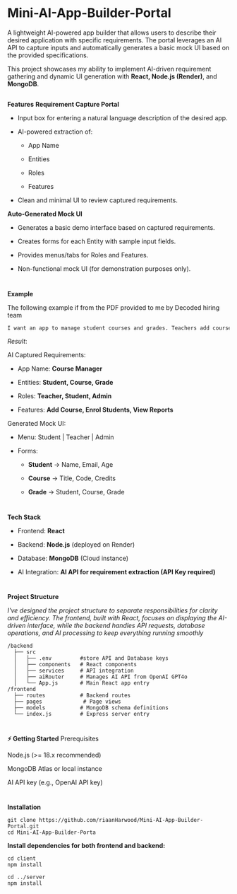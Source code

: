 # Mini-AI-App-Builder-Portal
A lightweight AI-powered app builder that allows users to describe their desired application with specific requirements. The portal leverages an AI API to capture inputs and automatically generates a basic mock UI based on the provided specifications.


This project showcases my ability to implement AI-driven requirement gathering and dynamic UI generation with **React, Node.js (Render)**, and **MongoDB**. 


##
**Features** 
**Requirement Capture Portal**

+ Input box for entering a natural language description of the desired app.

+ AI-powered extraction of:

  + App Name
 
  + Entities
 
  + Roles
 
  + Features

+ Clean and minimal UI to review captured requirements.

**Auto-Generated Mock UI**

+ Generates a basic demo interface based on captured requirements.

+ Creates forms for each Entity with sample input fields.

+ Provides menus/tabs for Roles and Features.

+ Non-functional mock UI (for demonstration purposes only).


#
**Example**

The following example if from the PDF provided to me by Decoded hiring team
```css
I want an app to manage student courses and grades. Teachers add courses, students enrol, and admins manage reports.
```
*Result*: 

AI Captured Requirements:

+ App Name: **Course Manager**

+ Entities: **Student, Course, Grade**

+ Roles: **Teacher, Student, Admin**

+ Features: **Add Course, Enrol Students, View Reports**

Generated Mock UI:

+ Menu: Student | Teacher | Admin

+ Forms:
  
  + **Student** → Name, Email, Age

  + **Course** → Title, Code, Credits

  + **Grade** → Student, Course, Grade
 

#
**Tech Stack**
+ Frontend: **React**

+ Backend: **Node.js** (deployed on Render)

+ Database: **MongoDB** (Cloud instance)

+ AI Integration: **AI API for requirement extraction (API Key required)**


#
**Project Structure**

*I've designed the project structure to separate responsibilities for clarity and efficiency. The frontend, built with React, focuses on displaying the AI-driven interface, while the backend handles API requests, database operations, and AI processing to keep everything running smoothly*

```
/backend
  ├── src
  │   ├── .env         #store API and Database keys 
  │   ├── components   # React components
  │   ├── services     # API integration
  │   ├── aiRouter     # Manages AI API from OpenAI GPT4o 
  │   └── App.js       # Main React app entry
/frontend
  ├── routes           # Backend routes
  ├── pages             # Page views
  ├── models           # MongoDB schema definitions
  └── index.js         # Express server entry
```
#

**⚡ Getting Started**
Prerequisites

Node.js (>= 18.x recommended)

MongoDB Atlas or local instance

AI API key (e.g., OpenAI API key)

#
**Installation**
```
git clone https://github.com/riaanHarwood/Mini-AI-App-Builder-Portal.git
cd Mini-AI-App-Builder-Porta
```

**Install dependencies for both frontend and backend:**
```
cd client
npm install

cd ../server
npm install
```
